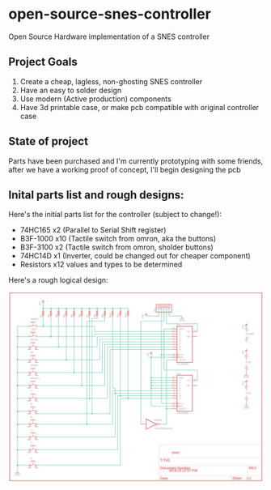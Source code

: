 # open-source-snes-controller
Open Source Hardware implementation of a SNES controller


## Project Goals

 1. Create a cheap, lagless, non-ghosting SNES controller
 2. Have an easy to solder design
 3. Use modern (Active production) components
 4. Have 3d printable case, or make pcb compatible with original controller case
 
 
 ## State of project
 
Parts have been purchased and I'm currently prototyping with some friends, after we have a working proof of concept, I'll begin designing the pcb

## Inital parts list and rough designs:

Here's the initial parts list for the controller (subject to change!):
 - 74HC165 x2 (Parallel to Serial Shift register)
 - B3F-1000 x10 (Tactile switch from omron, aka the buttons)
 - B3F-3100 x2 (Tactile switch from omron, sholder buttons)
 - 74HC14D x1 (Inverter, could be changed out for cheaper component)
 - Resistors x12 values and types to be determined
 
 Here's a rough logical design:
 
![initial design](https://raw.githubusercontent.com/MattRCole/open-source-snes-controller/master/img/snes-initial-design.png)
